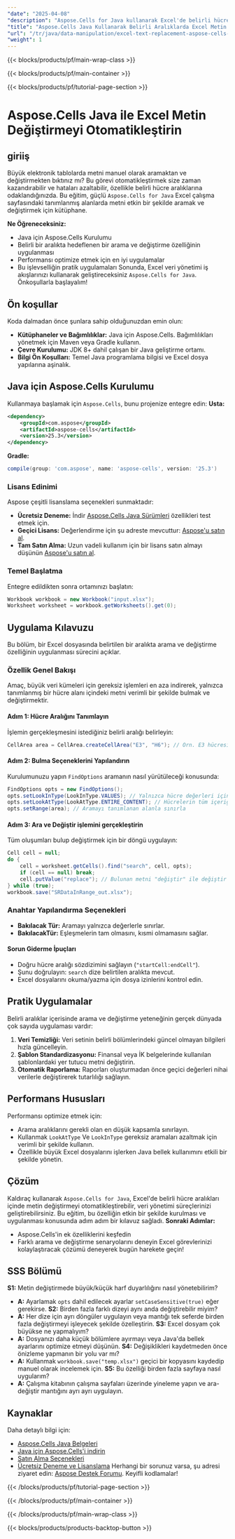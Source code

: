 ```yaml
---
"date": "2025-04-08"
"description": "Aspose.Cells for Java kullanarak Excel'de belirli hücre aralıklarında metin değiştirmeyi otomatikleştirmeyi öğrenin. Bu kılavuz kurulum, uygulama ve optimizasyon ipuçlarını kapsar."
"title": "Aspose.Cells Java Kullanarak Belirli Aralıklarda Excel Metin Değiştirmeyi Otomatikleştirin"
"url": "/tr/java/data-manipulation/excel-text-replacement-aspose-cells-java/"
"weight": 1
---
```


{{< blocks/products/pf/main-wrap-class >}}

{{< blocks/products/pf/main-container >}}

{{< blocks/products/pf/tutorial-page-section >}}


# Aspose.Cells Java ile Excel Metin Değiştirmeyi Otomatikleştirin
## giriiş
Büyük elektronik tablolarda metni manuel olarak aramaktan ve değiştirmekten bıktınız mı? Bu görevi otomatikleştirmek size zaman kazandırabilir ve hataları azaltabilir, özellikle belirli hücre aralıklarına odaklandığınızda. Bu eğitim, güçlü `Aspose.Cells for Java` Excel çalışma sayfasındaki tanımlanmış alanlarda metni etkin bir şekilde aramak ve değiştirmek için kütüphane.

**Ne Öğreneceksiniz:**
- Java için Aspose.Cells Kurulumu
- Belirli bir aralıkta hedeflenen bir arama ve değiştirme özelliğinin uygulanması
- Performansı optimize etmek için en iyi uygulamalar
- Bu işlevselliğin pratik uygulamaları
Sonunda, Excel veri yönetimi iş akışlarınızı kullanarak geliştireceksiniz `Aspose.Cells for Java`. Önkoşullarla başlayalım!

## Ön koşullar
Koda dalmadan önce şunlara sahip olduğunuzdan emin olun:
- **Kütüphaneler ve Bağımlılıklar:** Java için Aspose.Cells. Bağımlılıkları yönetmek için Maven veya Gradle kullanın.
- **Çevre Kurulumu:** JDK 8+ dahil çalışan bir Java geliştirme ortamı.
- **Bilgi Ön Koşulları:** Temel Java programlama bilgisi ve Excel dosya yapılarına aşinalık.

## Java için Aspose.Cells Kurulumu
Kullanmaya başlamak için `Aspose.Cells`, bunu projenize entegre edin:
**Usta:**
```xml
<dependency>
    <groupId>com.aspose</groupId>
    <artifactId>aspose-cells</artifactId>
    <version>25.3</version>
</dependency>
```
**Gradle:**
```gradle
compile(group: 'com.aspose', name: 'aspose-cells', version: '25.3')
```
### Lisans Edinimi
Aspose çeşitli lisanslama seçenekleri sunmaktadır:
- **Ücretsiz Deneme:** İndir [Aspose.Cells Java Sürümleri](https://releases.aspose.com/cells/java/) özellikleri test etmek için.
- **Geçici Lisans:** Değerlendirme için şu adreste mevcuttur: [Aspose'u satın al](https://purchase.aspose.com/temporary-license/).
- **Tam Satın Alma:** Uzun vadeli kullanım için bir lisans satın almayı düşünün [Aspose'u satın al](https://purchase.aspose.com/buy).
### Temel Başlatma
Entegre edildikten sonra ortamınızı başlatın:
```java
Workbook workbook = new Workbook("input.xlsx");
Worksheet worksheet = workbook.getWorksheets().get(0);
```
## Uygulama Kılavuzu
Bu bölüm, bir Excel dosyasında belirtilen bir aralıkta arama ve değiştirme özelliğinin uygulanması sürecini açıklar.
### Özellik Genel Bakışı
Amaç, büyük veri kümeleri için gereksiz işlemleri en aza indirerek, yalnızca tanımlanmış bir hücre alanı içindeki metni verimli bir şekilde bulmak ve değiştirmektir.
#### Adım 1: Hücre Aralığını Tanımlayın
İşlemin gerçekleşmesini istediğiniz belirli aralığı belirleyin:
```java
CellArea area = CellArea.createCellArea("E3", "H6"); // Örn. E3 hücresinden H6 hücresine
```
#### Adım 2: Bulma Seçeneklerini Yapılandırın
Kurulumunuzu yapın `FindOptions` aramanın nasıl yürütüleceği konusunda:
```java
FindOptions opts = new FindOptions();
opts.setLookInType(LookInType.VALUES); // Yalnızca hücre değerleri içinde ara
opts.setLookAtType(LookAtType.ENTIRE_CONTENT); // Hücrelerin tüm içeriğini eşleştir
opts.setRange(area); // Aramayı tanımlanan alanla sınırla
```
#### Adım 3: Ara ve Değiştir işlemini gerçekleştirin
Tüm oluşumları bulup değiştirmek için bir döngü uygulayın:
```java
Cell cell = null;
do {
    cell = worksheet.getCells().find("search", cell, opts);
    if (cell == null) break;
    cell.putValue("replace"); // Bulunan metni "değiştir" ile değiştir
} while (true);
workbook.save("SRDataInRange_out.xlsx");
```
### Anahtar Yapılandırma Seçenekleri
- **Bakılacak Tür:** Aramayı yalnızca değerlerle sınırlar.
- **BakılacakTür:** Eşleşmelerin tam olmasını, kısmi olmamasını sağlar.
#### Sorun Giderme İpuçları
- Doğru hücre aralığı sözdizimini sağlayın (`"startCell:endCell"`).
- Şunu doğrulayın: `search` dize belirtilen aralıkta mevcut.
- Excel dosyalarını okuma/yazma için dosya izinlerini kontrol edin.
## Pratik Uygulamalar
Belirli aralıklar içerisinde arama ve değiştirme yeteneğinin gerçek dünyada çok sayıda uygulaması vardır:
1. **Veri Temizliği:** Veri setinin belirli bölümlerindeki güncel olmayan bilgileri hızla güncelleyin.
2. **Şablon Standardizasyonu:** Finansal veya İK belgelerinde kullanılan şablonlardaki yer tutucu metni değiştirin.
3. **Otomatik Raporlama:** Raporları oluşturmadan önce geçici değerleri nihai verilerle değiştirerek tutarlılığı sağlayın.
## Performans Hususları
Performansı optimize etmek için:
- Arama aralıklarını gerekli olan en düşük kapsamla sınırlayın.
- Kullanmak `LookAtType` Ve `LookInType` gereksiz aramaları azaltmak için verimli bir şekilde kullanın.
- Özellikle büyük Excel dosyalarını işlerken Java bellek kullanımını etkili bir şekilde yönetin.
## Çözüm
Kaldıraç kullanarak `Aspose.Cells for Java`, Excel'de belirli hücre aralıkları içinde metin değiştirmeyi otomatikleştirebilir, veri yönetimi süreçlerinizi geliştirebilirsiniz. Bu eğitim, bu özelliğin etkin bir şekilde kurulması ve uygulanması konusunda adım adım bir kılavuz sağladı.
**Sonraki Adımlar:**
- Aspose.Cells'in ek özelliklerini keşfedin
- Farklı arama ve değiştirme senaryolarını deneyin
Excel görevlerinizi kolaylaştıracak çözümü deneyerek bugün harekete geçin!
## SSS Bölümü
**S1:** Metin değiştirmede büyük/küçük harf duyarlılığını nasıl yönetebilirim?
- **A:** Ayarlamak `opts` dahil edilecek ayarlar `setCaseSensitive(true)` eğer gerekirse.
**S2:** Birden fazla farklı dizeyi aynı anda değiştirebilir miyim?
- **A:** Her dize için ayrı döngüler uygulayın veya mantığı tek seferde birden fazla değiştirmeyi işleyecek şekilde özelleştirin.
**S3:** Excel dosyam çok büyükse ne yapmalıyım?
- **A:** Dosyanızı daha küçük bölümlere ayırmayı veya Java'da bellek ayarlarını optimize etmeyi düşünün.
**S4:** Değişiklikleri kaydetmeden önce önizleme yapmanın bir yolu var mı?
- **A:** Kullanmak `workbook.save("temp.xlsx")` geçici bir kopyasını kaydedip manuel olarak incelemek için.
**S5:** Bu özelliği birden fazla sayfaya nasıl uygularım?
- **A:** Çalışma kitabının çalışma sayfaları üzerinde yineleme yapın ve ara-değiştir mantığını ayrı ayrı uygulayın.
## Kaynaklar
Daha detaylı bilgi için:
- [Aspose.Cells Java Belgeleri](https://reference.aspose.com/cells/java/)
- [Java için Aspose.Cells'i indirin](https://releases.aspose.com/cells/java/)
- [Satın Alma Seçenekleri](https://purchase.aspose.com/buy)
- [Ücretsiz Deneme ve Lisanslama](https://purchase.aspose.com/temporary-license/)
Herhangi bir sorunuz varsa, şu adresi ziyaret edin: [Aspose Destek Forumu](https://forum.aspose.com/c/cells/9). Keyifli kodlamalar!

{{< /blocks/products/pf/tutorial-page-section >}}

{{< /blocks/products/pf/main-container >}}

{{< /blocks/products/pf/main-wrap-class >}}

{{< blocks/products/products-backtop-button >}}